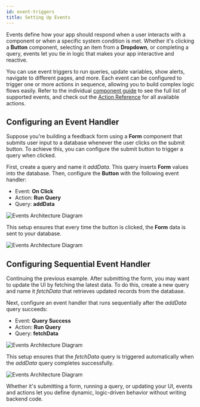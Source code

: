 ```yaml
---
id: event-triggers
title: Setting Up Events
---
```


Events define how your app should respond when a user interacts with a component or when a specific system condition is met. Whether it's clicking a **Button** component, selecting an item from a **Dropdown**, or completing a query, events let you tie in logic that makes your app interactive and reactive.

You can use event triggers to run queries, update variables, show alerts, navigate to different pages, and more. Each event can be configured to trigger one or more actions in sequence, allowing you to build complex logic flows easily. Refer to the individual [component guide](/docs/beta/app-builder/building-ui/component-library) to see the full list of supported events, and check out the [Action Reference](#) for all available actions.

## Configuring an Event Handler

Suppose you're building a feedback form using a **Form** component that submits user input to a database whenever the user clicks on the submit button. To achieve this, you can configure the submit button to trigger a query when clicked.

First, create a query and name it *addData*. This query inserts **Form** values into the database. Then, configure the **Button** with the following event handler:
- Event: **On Click**
- Action: **Run Query**
- Query: **addData** 

<img className="screenshot-full img-l" src="/img/app-builder/events/event-handler/form.png" alt="Events Architecture Diagram"/>

This setup ensures that every time the button is clicked, the **Form** data is sent to your database.

<img className="screenshot-full img-full" src="/img/app-builder/events/event-handler/dig.png" alt="Events Architecture Diagram"/>

## Configuring Sequential Event Handler

Continuing the previous example. After submitting the form, you may want to update the UI by fetching the latest data. To do this, create a new query and name it *fetchData* that retrieves updated records from the database.

Next, configure an event handler that runs sequentially after the *addData* query succeeds:
- Event: **Query Success**
- Action: **Run Query**
- Query: **fetchData** 

<img className="screenshot-full img-full" src="/img/app-builder/events/event-handler/query.png" alt="Events Architecture Diagram"/>

This setup ensures that the *fetchData* query is triggered automatically when the *addData* query completes successfully.

<img className="screenshot-full img-full" src="/img/app-builder/events/event-handler/query-dig.png" alt="Events Architecture Diagram"/>

Whether it's submitting a form, running a query, or updating your UI, events and actions let you define dynamic, logic-driven behavior without writing backend code. 